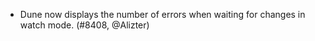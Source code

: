 - Dune now displays the number of errors when waiting for changes in watch mode. (#8408,
  @Alizter)
